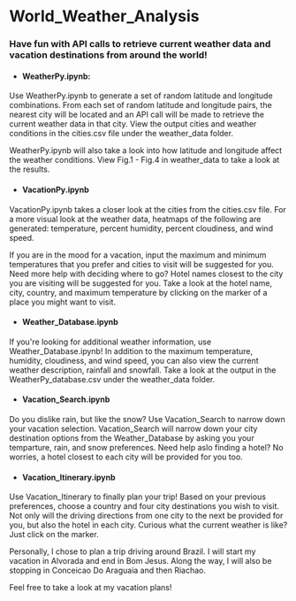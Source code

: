 # World_Weather_Analysis

### Have fun with API calls to retrieve current weather data and vacation destinations from around the world!

- #### WeatherPy.ipynb:

Use WeatherPy.ipynb to generate a set of random latitude and longitude combinations. From each  set of random latitude and longitude pairs, the nearest city will be located and an API call will be made to retrieve the current weather data in that city. View the output cities and weather conditions in the cities.csv file under the weather_data folder. 

WeatherPy.ipynb will also take a look into how latitude and longitude affect the weather conditions. View Fig.1 - Fig.4 in weather_data to take a look at the results. 

- #### VacationPy.ipynb

VacationPy.ipynb takes a closer look at the cities from the cities.csv file. For a more visual look at the weather data, heatmaps of the following are generated: temperature, percent humidity, percent cloudiness, and wind speed. 

If you are in the mood for a vacation, input the maximum and minimum temperatures that you prefer and cities to visit will be suggested for you. Need more help with deciding where to go? Hotel names closest to the city you are visiting will be suggested for you. Take a look at the hotel name, city, country, and maximum temperature by clicking on the marker of a place you might want to visit. 

- #### Weather_Database.ipynb

If you're looking for additional weather information, use Weather_Database.ipynb! In addition to the maximum temperature, humidity, cloudiness, and wind speed, you can also view the current weather description, rainfall and snowfall. Take a look at the output in the WeatherPy_database.csv under the weather_data folder. 

- #### Vacation_Search.ipynb

Do you dislike rain, but like the snow? Use Vacation_Search to narrow down your vacation selection. Vacation_Search will narrow down your city destination options from the Weather_Database by asking you your temparture, rain, and snow preferences. Need help aslo finding a hotel? No worries, a hotel closest to each city will be provided for you too. 

- #### Vacation_Itinerary.ipynb

Use Vacation_Itinerary to finally plan your trip! Based on your previous preferences, choose a country and four city destinations you wish to visit. Not only will the driving directions from one city to the next be provided for you, but also the hotel in each city. Curious what the current weather is like? Just click on the marker. 

Personally, I chose to plan a trip driving around Brazil. I will start my vacation in Alvorada and end in Bom Jesus. Along the way, I will also be stopping in Conceicao Do Araguaia and then Riachao. 

Feel free to take a look at my vacation plans!
